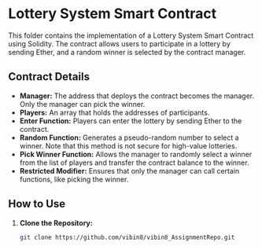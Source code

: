 # Lottery System Smart Contract

This folder contains the implementation of a Lottery System Smart Contract using Solidity. The contract allows users to participate in a lottery by sending Ether, and a random winner is selected by the contract manager.

## Contract Details

- **Manager:** The address that deploys the contract becomes the manager. Only the manager can pick the winner.
- **Players:** An array that holds the addresses of participants.
- **Enter Function:** Players can enter the lottery by sending Ether to the contract.
- **Random Function:** Generates a pseudo-random number to select a winner. Note that this method is not secure for high-value lotteries.
- **Pick Winner Function:** Allows the manager to randomly select a winner from the list of players and transfer the contract balance to the winner.
- **Restricted Modifier:** Ensures that only the manager can call certain functions, like picking the winner.

## How to Use

1. **Clone the Repository:**
   ```bash
   git clone https://github.com/vibin8/vibin8_AssignmentRepo.git
   ```
